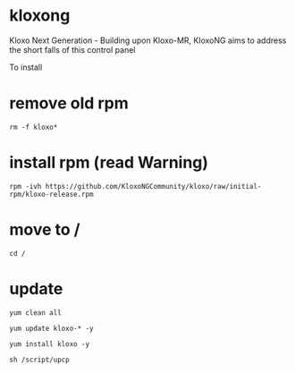 # kloxong
Kloxo Next Generation - Building upon Kloxo-MR, KloxoNG aims to address the short falls of this control panel

To install

# remove old rpm
    rm -f kloxo*

# install rpm (read Warning)
    rpm -ivh https://github.com/KloxoNGCommunity/kloxo/raw/initial-rpm/kloxo-release.rpm

# move to /
    cd /

# update
    yum clean all

    yum update kloxo-* -y

    yum install kloxo -y

    sh /script/upcp
